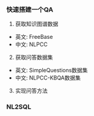 ### 快速搭建一个QA
1. 获取知识图谱数据
 - 英文: FreeBase
 - 中文: NLPCC  
2. 获取问答数据集
 - 英文: SimpleQuestions数据集
 - 中文: NLPCC-KBQA数据集  
3. 实现问答方法

### NL2SQL

